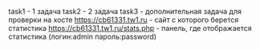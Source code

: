 task1 - 1 задача
task2 - 2 задача
task3 - дополнительная задача
для проверки на хосте 
https://cb61331.tw1.ru - сайт с которого берется статистика
https://cb61331.tw1.ru/stats.php - панель, где отображается статистика (логин:admin пароль:password) 
